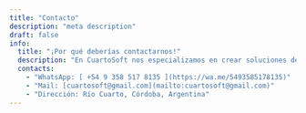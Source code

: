```yaml
---
title: "Contacto"
description: "meta description"
draft: false
info:
  title: "¡Por qué deberías contactarnos!"
  description: "En CuartoSoft nos especializamos en crear soluciones de software a medida para que tu negocio crezca. Te ofrecemos soporte personalizado, desarrollo ágil y la seguridad de trabajar con un equipo que entiende tus necesidades."
  contacts:
    - "WhatsApp: [ +54 9 358 517 8135 ](https://wa.me/5493585178135)"
    - "Mail: [cuartosoft@gmail.com](mailto:cuartosoft@gmail.com)"
    - "Dirección: Río Cuarto, Córdoba, Argentina"
---
```


